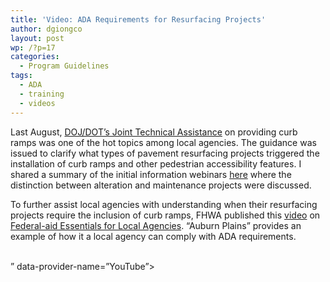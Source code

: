 ```yaml
---
title: 'Video: ADA Requirements for Resurfacing Projects'
author: dgiongco
layout: post
wp: /?p=17
categories:
  - Program Guidelines
tags:
  - ADA
  - training
  - videos
---
```

Last August, [DOJ/DOT&#8217;s Joint Technical Assistance][1] on providing curb ramps was one of the hot topics among local agencies. The guidance was issued to clarify what types of pavement resurfacing projects triggered the installation of curb ramps and other pedestrian accessibility features. I shared a summary of the initial information webinars [here][2] where the distinction between alteration and maintenance projects were discussed. 

To further assist local agencies with understanding when their resurfacing projects require the inclusion of curb ramps, FHWA published this [video][3] on [Federal-aid Essentials for Local Agencies][4]. &#8220;Auburn Plains&#8221; provides an example of how it a local agency can comply with ADA requirements. 

<div class="intrinsic" style="max-width:100%">
  <div class="embed-block-wrapper" style="padding-bottom:56.20609%;">
    <div class="sqs-video-wrapper" data-html="<iframe src="//www.youtube.com/embed/J7lUcgnLwuQ?wmode=opaque&enablejsapi=1" height="480" width="854" scrolling="no" frameborder="0" allowfullscreen=""><br /></iframe>&#8221; data-provider-name=&#8221;YouTube&#8221;>
  </div>
</div></div>

 [1]: http://www.fhwa.dot.gov/civilrights/programs/doj_fhwa_ta.cfm
 [2]: http://www.davidgiongco.com/blog/2013/08/21/curb-ramps-alterations-vs-maintenance
 [3]: http://www.fhwa.dot.gov/federal-aidessentials/catmod.cfm?id=107
 [4]: http://www.fhwa.dot.gov/federal-aidessentials/index.cfm